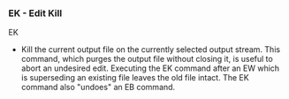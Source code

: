### EK - Edit Kill

EK
- Kill the current output file on the currently selected output
stream. This command, which purges the output file without
closing it, is useful to abort an undesired edit. Executing the
EK command after an EW which is superseding an existing file
leaves the old file intact. The EK command also "undoes" an
EB command.
